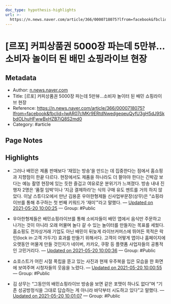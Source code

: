 ```yaml
---
doc_type: hypothesis-highlights
url: >-
  https://n.news.naver.com/article/366/0000718075?lfrom=facebook&fbclid=IwAR07cMKr9ERtdNwedgeqeuQyfU3gH5dJ9SkbdOLhuHFwwBxHZB7iQ8S2md0
---
```


# [르포] 커피상품권 5000장 파는데 5만뷰…소비자 놀이터 된 배민 쇼핑라이브 현장

## Metadata
- Author: [n.news.naver.com]()
- Title: [르포] 커피상품권 5000장 파는데 5만뷰…소비자 놀이터 된 배민 쇼핑라이브 현장
- Reference: https://n.news.naver.com/article/366/0000718075?lfrom=facebook&fbclid=IwAR07cMKr9ERtdNwedgeqeuQyfU3gH5dJ9SkbdOLhuHFwwBxHZB7iQ8S2md0
- Category: #article

## Page Notes
## Highlights
- 그러나 배민은 제품 판매보다 ‘재밌는 방송’을 만드는 데 집중한다는 점에서 홈쇼핑과 지향점이 한끝 다르다. 현장에서도 제품을 하나라도 더 팔아야 한다는 긴박감 보다는 예능 촬영 현장에 있는 듯한 즐겁고 여유로운 분위기가 느껴졌다. 방송 내내 진행자 2명은 ‘품절 임박’이나 ‘지금 결제하라’는 식의 구매 유도 멘트를 거의 하지 않았다. 이날 스튜디오에서 만난 김용훈 우아한형제들 신사업부문장(상무)은 “쇼핑라이브를 통해 추구하는 첫 번째 키워드가 ‘재미’”라고 말했다. — [Updated on 2021-05-20 10:00:25](https://hyp.is/wqbzoLkGEeuzBNMvVSUvSw/n.news.naver.com/article/366/0000718075?lfrom=facebook&fbclid=IwAR07cMKr9ERtdNwedgeqeuQyfU3gH5dJ9SkbdOLhuHFwwBxHZB7iQ8S2md0) — Group: #Public

- 우아한형제들은 배민쇼핑라이브를 통해 소비자들이 배민 앱에서 음식만 주문하고 나가는 것이 아니라 오래 머물며 놀다 갈 수 있는 놀이터를 만들자는 목표를 세웠다. 홈쇼핑도 전자상거래 기업도 아닌 배민이 뒤늦게 라이브커머스에 뛰어든 목적은 락인(lock in·고객 가두기) 효과를 만들기 위해서다. 고객이 어떻게 앱이나 홈페이지에 오랫동안 머물게 만들 것인지가 네이버, 카카오, 쿠팡 등 플랫폼 사업자들의 공통적인 고민거리다. — [Updated on 2021-05-20 10:00:36](https://hyp.is/yanuULkGEeuHFB8qB4Upeg/n.news.naver.com/article/366/0000718075?lfrom=facebook&fbclid=IwAR07cMKr9ERtdNwedgeqeuQyfU3gH5dJ9SkbdOLhuHFwwBxHZB7iQ8S2md0) — Group: #Public

- 쇼호스트가 어린 시절 폭립을 뜯고 있는 사진과 현재 우주복을 입은 모습을 한 화면에 보여주며 시청자들의 웃음을 노렸다. — [Updated on 2021-05-20 10:00:55](https://hyp.is/1INdZrkGEeuXoYtnj7RD5w/n.news.naver.com/article/366/0000718075?lfrom=facebook&fbclid=IwAR07cMKr9ERtdNwedgeqeuQyfU3gH5dJ9SkbdOLhuHFwwBxHZB7iQ8S2md0) — Group: #Public

- 김 상무는 “그동안의 배민쇼핑라이브 방송을 보면 같은 포맷이 하나도 없다”며 “기존 성공방정식을 그대로 답습하는 게 아니라 바닥부터 시도하고 있다”고 말했다.  — [Updated on 2021-05-20 10:01:07](https://hyp.is/3AVdPLkGEeu5duPrWltt5A/n.news.naver.com/article/366/0000718075?lfrom=facebook&fbclid=IwAR07cMKr9ERtdNwedgeqeuQyfU3gH5dJ9SkbdOLhuHFwwBxHZB7iQ8S2md0) — Group: #Public



